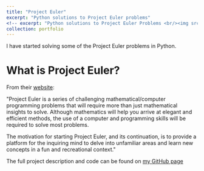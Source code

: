 ```yaml
---
title: "Project Euler"
excerpt: "Python solutions to Project Euler problems"
<!-- excerpt: "Python solutions to Project Euler Problems <br/><img src='/images/project_euler.png'>" -->
collection: portfolio
---
```

   
I have started solving some of the Project Euler problems in Python.
   
# What is Project Euler? 
From their [website](https://projecteuler.net/): 

"Project Euler is a series of challenging mathematical/computer programming problems that will require more than just mathematical insights to solve. Although mathematics will help you arrive at elegant and efficient methods, the use of a computer and programming skills will be required to solve most problems.

The motivation for starting Project Euler, and its continuation, is to provide a platform for the inquiring mind to delve into unfamiliar areas and learn new concepts in a fun and recreational context."
   
The full project description and code can be found on [my GitHub page](https://github.com/zotroneneis/projectEuler)

